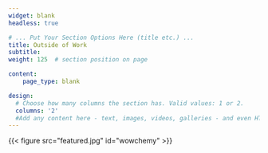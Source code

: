 ```yaml
---
widget: blank
headless: true

# ... Put Your Section Options Here (title etc.) ...
title: Outside of Work
subtitle: 
weight: 125  # section position on page

content:
    page_type: blank

design:
  # Choose how many columns the section has. Valid values: 1 or 2.
  columns: '2'
  #Add any content here - text, images, videos, galleries - and even HTML code!
---
```

{{< figure src="featured.jpg" id="wowchemy" >}}





